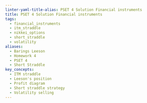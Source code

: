 ```yaml
---
linter-yaml-title-alias: PSET 4 Solution Financial instruments
title: PSET 4 Solution Financial instruments
tags:
  - financial_instruments
  - itm_straddle
  - nikkei_options
  - short_straddle
  - volatility
aliases:
  - Barings Leeson
  - Homework 4
  - PSET 4
  - Short Straddle
key_concepts:
  - ITM straddle
  - Leeson's position
  - Profit diagram
  - Short straddle strategy
  - Volatility selling
---
```

